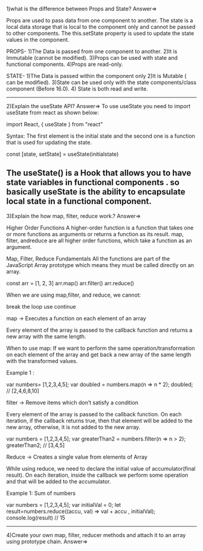 1)what is the difference between Props and State?
Answer=>

Props are used to pass data from one component to another.
The state is a local data storage that is local to the component only and cannot be passed to other components.
The this.setState property is used to update the state values in the component.

PROPS-
1)The Data is passed from one component to another.
2)It is Immutable (cannot be modified).
3)Props can be used with state and functional components.
4)Props are read-only.

STATE-
1)The Data is passed within the component only
2)It is Mutable ( can be modified).
3)State can be used only with the state components/class component (Before 16.0).
4)	State is both read and write.

------------------------------------------------
2)Explain the useState API?
Answer=>
To use useState you need to import useState from react as shown below:

import React, { useState } from "react"

Syntax: The first element is the initial state and the second one is a function that is used for updating the state.

const [state, setState] = useState(initialstate)

 The useState() is a Hook that allows you to have state variables in functional components . so basically useState is the ability to encapsulate local state in a functional component.
------------------------------------------------
3)Explain the how map, filter, reduce work.?
Answer=>

Higher Order Functions
A higher-order function is a function that takes one or more functions as arguments or returns a function as its result. map, filter, andreduce are all higher order functions, which take a function as an argument.

Map, Filter, Reduce Fundamentals
All the functions are part of the JavaScript Array prototype which means they must be called directly on an array.

const arr = [1, 2, 3]
arr.map()
arr.filter()
arr.reduce()

When we are using map,filter, and reduce, we cannot:

break the loop
use continue


map → Executes a function on each element of an array

Every element of the array is passed to the callback function and returns a new array with the same length.

When to use map: If we want to perform the same operation/transformation on each element of the array and get back a new array of the same length with the transformed values.

Example 1 :

var numbers= [1,2,3,4,5];
var doubled  = numbers.map(n => n * 2);
doubled; // [2,4,6,8,10]

filter → Remove items which don’t satisfy a condition

Every element of the array is passed to the callback function. On each iteration, if the callback returns true, then that element will be added to the new array, otherwise, it is not added to the new array.

var numbers = [1,2,3,4,5];
var greaterThan2 = numbers.filter(n => n > 2);
greaterThan2; // [3,4,5]

Reduce → Creates a single value from elements of Array

While using reduce, we need to declare the initial value of accumulator(final result). On each iteration, inside the callback we perform some operation and that will be added to the accumulator.

Example 1: Sum of numbers

var numbers = [1,2,3,4,5];
var initialVal = 0;
let result=numbers.reduce((accu, val) => val + accu , initialVal);
console.log(result) // 15

------------------------------------------------
4)Create your own map, filter, reducer methods and attach it to an array using prototype chain.
Answer=>
